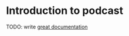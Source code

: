 # Introduction to podcast

TODO: write [great documentation](http://jacobian.org/writing/great-documentation/what-to-write/)
